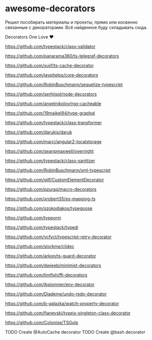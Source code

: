 # awesome-decorators

Решил пособирать материалы и проекты, прямо или косвенно связанные с декораторами. Всё найденное буду складывать сюда.

Decorators One Love ❤️

https://github.com/typestack/class-validator

https://github.com/panarama360/ts-telegraf-decorators

https://github.com/xujif/ts-cache-decorator

https://github.com/jayphelps/core-decorators

https://github.com/RobinBuschmann/sequelize-typescript

https://github.com/serhiisol/node-decorators

https://github.com/angelnikolov/ngx-cacheable

https://github.com/19majkel94/type-graphql

https://github.com/typestack/class-transformer

https://github.com/darukjs/daruk

https://github.com/marcj/angular2-localstorage

https://github.com/seanpmaxwell/overnight

https://github.com/typestack/class-sanitizer

https://github.com/RobinBuschmann/xml-typescript

https://github.com/gilf/CustomElementDecorator

https://github.com/pzuraq/macro-decorators

https://github.com/xrobert35/es-mapping-ts

https://github.com/szokodiakos/typegoose

https://github.com/typeorm

https://github.com/typestack/typedi

https://github.com/vcfvct/typescript-retry-decorator

https://github.com/storkme/clidec

https://github.com/arkon/ts-guard-decorator

https://github.com/dwieeb/minimist-decorators

https://github.com/timfish/ffi-decorators

https://github.com/jbpionnier/env-decorator

https://github.com/Diademe/undo-redo-decorator

https://github.com/b-galazka/watch-property-decorator

https://github.com/fjanevski/typeix-singleton-class-decorator

https://github.com/Colonise/TSGulp

TODO Create @AutoCache decorator
TODO Create @bash decorator
